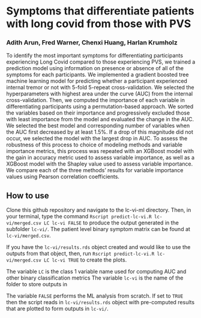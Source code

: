 # Symptoms that differentiate patients with long covid from those with PVS

### Adith Arun, Fred Warner, Chenxi Huang, Harlan Krumholz

To identify the most important symptoms for differentiating participants experiencing Long Covid compared to those experiencing PVS, we trained a prediction model using information on presence or absence of all of the symptoms for each participants. We implemented a gradient boosted tree machine learning model for predicting whether a participant experienced internal tremor or not with 5-fold 5-repeat cross-validation. We selected the hyperparameters with highest area under the curve (AUC) from the internal cross-validation. Then, we computed the importance of each variable in differentiating participants using a permutation-based approach. We sorted the variables based on their importance and progressively excluded those with least importance from the model and evaluated the change in the AUC. We selected the best model and corresponding number of variables when the AUC first decreased by at least 1.5%. If a drop of this magnitude did not occur, we selected the model with the largest drop in AUC. 
To assess the robustness of this process to choice of modeling methods and variable importance metrics, this process was repeated with an XGBoost model with the gain in accuracy metric used to assess variable importance, as well as a XGBoost model with the Shapley value used to assess variable importance. We compare each of the three methods’ results for variable importance values using Pearson correlation coefficients. 

## How to use
Clone this github repository and navigate to the lc-vi-ml directory. Then, in your terminal, type the command `Rscript predict-lc-vi.R lc-vi/merged.csv LC lc-vi FALSE` to produce the output generated in the subfolder `lc-vi/`. The patient level binary symptom matrix can be found at `lc-vi/merged.csv`. 

If you have the `lc-vi/results.rds` object created and would like to use the outputs from that object, then, run `Rscript predict-lc-vi.R lc-vi/merged.csv LC lc-vi TRUE` to create the plots. 

The variable `LC` is the class 1 variable name used for computing AUC and other binary classification metrics
The variable `lc-vi` is the name of the folder to store outputs in

The variable `FALSE` performs the ML analysis from scratch. If set to `TRUE` then the script reads in `lc-vi/results.rds` object with pre-computed results that are plotted to form outputs in `lc-vi/`. 






